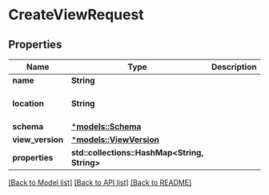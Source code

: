 # CreateViewRequest

## Properties
Name | Type | Description | Notes
------------ | ------------- | ------------- | -------------
**name** | **String** |  | 
**location** | **String** |  | [optional] [default to None]
**schema** | [***models::Schema**](Schema.md) |  | 
**view_version** | [***models::ViewVersion**](ViewVersion.md) |  | 
**properties** | **std::collections::HashMap<String, String>** |  | 

[[Back to Model list]](../README.md#documentation-for-models) [[Back to API list]](../README.md#documentation-for-api-endpoints) [[Back to README]](../README.md)


